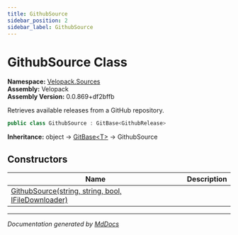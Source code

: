 ```yaml
---
title: GithubSource
sidebar_position: 2
sidebar_label: GithubSource
---
```

<!--  
  <auto-generated>   
    The contents of this file were generated by a tool.  
    Changes to this file may be list if the file is regenerated  
  </auto-generated>   
-->

# GithubSource Class

**Namespace:** [Velopack.Sources](../index.md)  
**Assembly:** Velopack  
**Assembly Version:** 0.0.869+df2bffb

Retrieves available releases from a GitHub repository.

```csharp
public class GithubSource : GitBase<GithubRelease>
```

**Inheritance:** object → [GitBase\<T\>](../GitBase-1/index.md) → GithubSource

## Constructors

| Name                                                                         | Description |
| ---------------------------------------------------------------------------- | ----------- |
| [GithubSource(string, string, bool, IFileDownloader)](constructors/index.md) |             |

___

*Documentation generated by [MdDocs](https://github.com/ap0llo/mddocs)*
